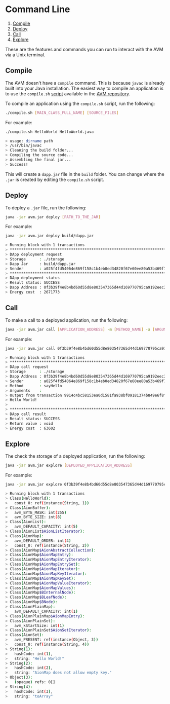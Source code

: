 # Command Line

1. [Compile](#compile)
2. [Deploy](#deploy)
3. [Call](#call)
4. [Explore](#explore)

These are the features and commands you can run to interact with the AVM via a Unix terminal.

## Compile

The AVM doesn't have a `compile` command. This is because `javac` is already built into your Java installation. The easiest way to compile an application is to use the `compile.sh` [script](https://github.com/aionnetwork/AVM/blob/master/scripts/compile.sh) available in the [AVM repository](https://github.com/aionnetwork/AVM/).

To compile an application using the `compile.sh` script, run the following:

```bash
./compile.sh [MAIN_CLASS_FULL_NAME] [SOURCE_FILES]
```

For example:

```bash
./compile.sh HelloWorld HelloWorld.java

> usage: dirname path
> /usr/bin/javac
> Cleaning the build folder...
> Compiling the source code...
> Assembling the final jar...
> Success!
```

This will create a `dapp.jar` file in the `build` folder. You can change where the `.jar` is created by editing the `compile.sh` script.

## Deploy

To deploy a `.jar` file, run the following:

```bash
java -jar avm.jar deploy [PATH_TO_THE_JAR]
```

For example:

```bash
java -jar avm.jar deploy build/dapp.jar

> Running block with 1 transactions
> *******************************************************************************************
> DApp deployment request
> Storage      : ./storage
> Dapp Jar     : build/dapp.jar
> Sender       : a025f4fd54064e869f158c1b4eb0ed34820f67e60ee80a53b469f725efc06378
> *******************************************************************************************
> DApp deployment status
> Result status: SUCCESS
> Dapp Address : 0f3b39f4e8b4bd60d55d8e803547365d44d169770795ca9192eec3e20163e111
> Energy cost  : 2671773
```

## Call

To make a call to a deployed application, run the following:

```bash
java -jar avm.jar call [APPLICATION_ADDRESS] -m [METHOD_NAME] -a [ARGUMENTS]
```

For example:

```bash
java -jar avm.jar call 0f3b39f4e8b4bd60d55d8e803547365d44d169770795ca9192eec3e20163e111 -m sayHello

> Running block with 1 transactions
> *******************************************************************************************
> DApp call request
> Storage      : ./storage
> Dapp Address : 0f3b39f4e8b4bd60d55d8e803547365d44d169770795ca9192eec3e20163e111
> Sender       : a025f4fd54064e869f158c1b4eb0ed34820f67e60ee80a53b469f725efc06378
> Method       : sayHello
> Arguments    : 
> Output from transaction 9914c4bc58153ea0d1581fa938bf09181374b849e6f8f714839643478824ef79
> Hello World!
> 
> *******************************************************************************************
> DApp call result
> Result status: SUCCESS
> Return value : void
> Energy cost  : 63602
```

## Explore

The check the storage of a deployed application, run the following:

```bash
java -jar avm.jar explore [DEPLOYED_APPLICATION_ADDRESS]
```

For example: 

```bash
java -jar avm.jar explore 0f3b39f4e8b4bd60d55d8e803547365d44d169770795ca9192eec3e20163e111

> Running block with 1 transactions
> Class(HelloWorld): 
> 	const_0: ref(instance(String, 1))
> Class(AionBuffer): 
> 	avm_BYTE_MASK: int(255)
> 	avm_BYTE_SIZE: int(8)
> Class(AionList): 
> 	avm_DEFAULT_CAPACITY: int(5)
> Class(AionList$AionListIterator): 
> Class(AionMap): 
> 	avm_DEFAULT_ORDER: int(4)
> 	const_0: ref(instance(String, 2))
> Class(AionMap$AionAbstractCollection): 
> Class(AionMap$AionMapEntry): 
> Class(AionMap$AionMapEntryIterator): 
> Class(AionMap$AionMapEntrySet): 
> Class(AionMap$AionMapIterator): 
> Class(AionMap$AionMapKeyIterator): 
> Class(AionMap$AionMapKeySet): 
> Class(AionMap$AionMapValueIterator): 
> Class(AionMap$AionMapValues): 
> Class(AionMap$BInternalNode): 
> Class(AionMap$BLeafNode): 
> Class(AionMap$BNode): 
> Class(AionPlainMap): 
> 	avm_DEFAULT_CAPACITY: int(1)
> Class(AionPlainMap$AionMapEntry): 
> Class(AionPlainSet): 
> 	avm_kStartSize: int(1)
> Class(AionPlainSet$AionSetIterator): 
> Class(AionSet): 
> 	avm_PRESENT: ref(instance(Object, 3))
> 	const_0: ref(instance(String, 4))
> String(1): 
> 	hashCode: int(1), 
> 	string: "Hello World!"
> String(2): 
> 	hashCode: int(2), 
> 	string: "AionMap does not allow empty key."
> Object(3): 
> 	(opaque) refs: 0[]
> String(4): 
> 	hashCode: int(3), 
> 	string: "toArray"
```